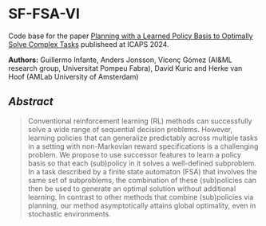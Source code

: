 # SF-FSA-VI

Code base for the paper [Planning with a Learned Policy Basis to Optimally Solve Complex Tasks](https://arxiv.org/abs/2403.15301) publisheed at ICAPS 2024.

**Authors:** 
Guillermo Infante, Anders Jonsson, Vicenç Gómez (AI&ML research group, Universitat Pompeu Fabra), David Kuric and Herke van Hoof (AMLab University of Amsterdam)


## *Abstract*

> Conventional reinforcement learning (RL) methods can successfully solve a wide range of sequential decision problems. However, learning policies that can generalize predictably across multiple tasks in a setting with non-Markovian reward specifications is a challenging problem. We propose to use successor features to learn a policy basis so that each (sub)policy in it solves a well-defined subproblem. In a task described by a finite state automaton (FSA) that involves the same set of subproblems, the combination of these (sub)policies can then be used to generate an optimal solution without additional learning.  In contrast to other methods that combine (sub)policies via planning, our method asymptotically attains global optimality, even in stochastic environments. 
